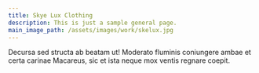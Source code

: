 ```yaml
---
title: Skye Lux Clothing
description: This is just a sample general page.
main_image_path: /assets/images/work/skelux.jpg
---
```


Decursa sed structa ab
beatam ut! Moderato fluminis coniungere ambae et certa carinae Macareus, sic et
ista neque mox ventis regnare coepit.

